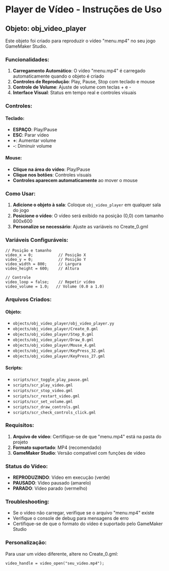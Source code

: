 # Player de Vídeo - Instruções de Uso

## Objeto: obj_video_player

Este objeto foi criado para reproduzir o vídeo "menu.mp4" no seu jogo GameMaker Studio.

### **Funcionalidades:**

1. **Carregamento Automático**: O vídeo "menu.mp4" é carregado automaticamente quando o objeto é criado
2. **Controles de Reprodução**: Play, Pause, Stop com teclado e mouse
3. **Controle de Volume**: Ajuste de volume com teclas + e -
4. **Interface Visual**: Status em tempo real e controles visuais

### **Controles:**

#### **Teclado:**
- **ESPAÇO**: Play/Pause
- **ESC**: Parar vídeo
- **+**: Aumentar volume
- **-**: Diminuir volume

#### **Mouse:**
- **Clique na área do vídeo**: Play/Pause
- **Clique nos botões**: Controles visuais
- **Controles aparecem automaticamente** ao mover o mouse

### **Como Usar:**

1. **Adicione o objeto à sala**: Coloque `obj_video_player` em qualquer sala do jogo
2. **Posicione o vídeo**: O vídeo será exibido na posição (0,0) com tamanho 800x600
3. **Personalize se necessário**: Ajuste as variáveis no Create_0.gml

### **Variáveis Configuráveis:**

```gml
// Posição e tamanho
video_x = 0;           // Posição X
video_y = 0;           // Posição Y  
video_width = 800;     // Largura
video_height = 600;    // Altura

// Controle
video_loop = false;    // Repetir vídeo
video_volume = 1.0;   // Volume (0.0 a 1.0)
```

### **Arquivos Criados:**

#### **Objeto:**
- `objects/obj_video_player/obj_video_player.yy`
- `objects/obj_video_player/Create_0.gml`
- `objects/obj_video_player/Step_0.gml`
- `objects/obj_video_player/Draw_0.gml`
- `objects/obj_video_player/Mouse_4.gml`
- `objects/obj_video_player/KeyPress_32.gml`
- `objects/obj_video_player/KeyPress_27.gml`

#### **Scripts:**
- `scripts/scr_toggle_play_pause.gml`
- `scripts/scr_play_video.gml`
- `scripts/scr_stop_video.gml`
- `scripts/scr_restart_video.gml`
- `scripts/scr_set_volume.gml`
- `scripts/scr_draw_controls.gml`
- `scripts/scr_check_controls_click.gml`

### **Requisitos:**

1. **Arquivo de vídeo**: Certifique-se de que "menu.mp4" está na pasta do projeto
2. **Formato suportado**: MP4 (recomendado)
3. **GameMaker Studio**: Versão compatível com funções de vídeo

### **Status do Vídeo:**

- **REPRODUZINDO**: Vídeo em execução (verde)
- **PAUSADO**: Vídeo pausado (amarelo)
- **PARADO**: Vídeo parado (vermelho)

### **Troubleshooting:**

- Se o vídeo não carregar, verifique se o arquivo "menu.mp4" existe
- Verifique o console de debug para mensagens de erro
- Certifique-se de que o formato do vídeo é suportado pelo GameMaker Studio

### **Personalização:**

Para usar um vídeo diferente, altere no Create_0.gml:
```gml
video_handle = video_open("seu_video.mp4");
```
